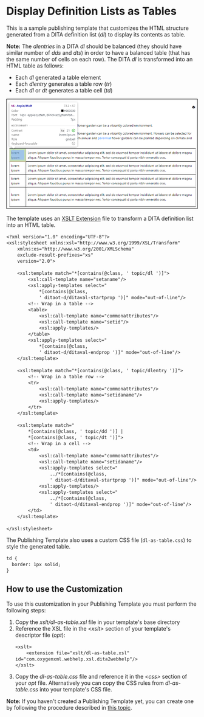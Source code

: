 # Display Definition Lists as Tables

This is a sample publishing template that customizes the HTML structure generated from a DITA definition list (*dl*) to display its contents as table.

**Note:** The *dlentries* in a DITA *dl* should be balanced (they should have similar number of *dds* and *dts*) in order to have a balanced table (that has the same number of cells on each row).
The DITA *dl* is transformed into an HTML table as follows:

- Each *dl* generated a table element
- Each *dlentry* generates a table row (*tr*)
- Each *dl* or *dt* generates a table cell (*td*)


![resources/img/dl-as-table.png](resources/img/dl-as-table.png "Definition List as Table")

The template uses an [XSLT Extension](https://www.oxygenxml.com/doc/versions/25.0/ug-webhelp-responsive/topics/whr-responsive-override-xslt-dita-xslt-import.html) file to transform a DITA definition list into an HTML table.
```
<?xml version="1.0" encoding="UTF-8"?>
<xsl:stylesheet xmlns:xsl="http://www.w3.org/1999/XSL/Transform"
    xmlns:xs="http://www.w3.org/2001/XMLSchema"
    exclude-result-prefixes="xs"
    version="2.0">
    
    <xsl:template match="*[contains(@class, ' topic/dl ')]">
        <xsl:call-template name="setaname"/>
        <xsl:apply-templates select="
            *[contains(@class,
            ' ditaot-d/ditaval-startprop ')]" mode="out-of-line"/>
        <!-- Wrap in a table -->
        <table>
            <xsl:call-template name="commonattributes"/>
            <xsl:call-template name="setid"/>
            <xsl:apply-templates/>
        </table>
        <xsl:apply-templates select="
            *[contains(@class,
            ' ditaot-d/ditaval-endprop ')]" mode="out-of-line"/>
    </xsl:template>
    
    <xsl:template match="*[contains(@class, ' topic/dlentry ')]">
        <!-- Wrap in a table row -->
        <tr>
            <xsl:call-template name="commonattributes"/>
            <xsl:call-template name="setidaname"/>
            <xsl:apply-templates/>
        </tr>
    </xsl:template>
    
    <xsl:template match="
        *[contains(@class, ' topic/dd ')] |
        *[contains(@class, ' topic/dt ')]">
        <!-- Wrap in a cell -->
        <td>
            <xsl:call-template name="commonattributes"/>
            <xsl:call-template name="setidaname"/>
            <xsl:apply-templates select="
                ../*[contains(@class,
                ' ditaot-d/ditaval-startprop ')]" mode="out-of-line"/>
            <xsl:apply-templates/>
            <xsl:apply-templates select="
                ../*[contains(@class,
                ' ditaot-d/ditaval-endprop ')]" mode="out-of-line"/>
        </td>
    </xsl:template>
    
</xsl:stylesheet>
```


The Publishing Template also uses a custom CSS file (`dl-as-table.css`) to style the generated table.
```
td {
  border: 1px solid;
}
```

## How to use the Customization

To use this customization in your Publishing Template you must perform the following steps:

1. Copy the *xslt/dl-as-table.xsl* file in your template's base directory
1. Reference the XSL file in the *&lt;xslt>* section of your template's descriptor file (*opt*):
    ```
    <xslt>
        <extension file="xslt/dl-as-table.xsl" id="com.oxygenxml.webhelp.xsl.dita2webhelp"/>
    </xslt>
    ```
1. Copy the *dl-as-table.css* file and reference it in the *&lt;css>* section of your *opt* file. Alternatively you can copy the CSS rules from *dl-as-table.css* into your template's CSS file.

**Note:** If you haven't created a Publishing Template yet, you can create one by following the procedure described in [this topic](https://www.oxygenxml.com/doc/versions/25.0/ug-webhelp-responsive/topics/whr-create-publishing-template-x.html).


